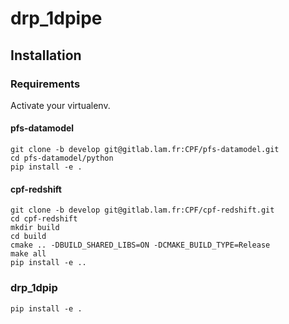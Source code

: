 # drp_1dpipe

## Installation

### Requirements

Activate your virtualenv.

#### pfs-datamodel

	git clone -b develop git@gitlab.lam.fr:CPF/pfs-datamodel.git
	cd pfs-datamodel/python
	pip install -e .

#### cpf-redshift

	git clone -b develop git@gitlab.lam.fr:CPF/cpf-redshift.git
	cd cpf-redshift
	mkdir build
	cd build
	cmake .. -DBUILD_SHARED_LIBS=ON -DCMAKE_BUILD_TYPE=Release
	make all
	pip install -e ..

### drp_1dpip

    pip install -e .
